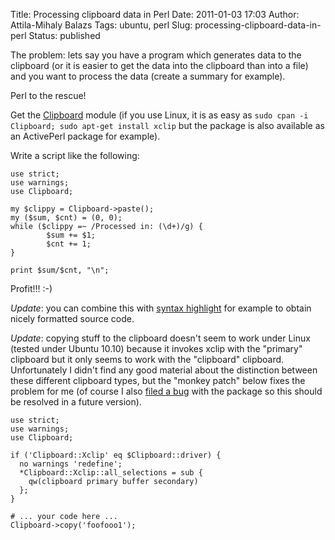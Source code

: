 Title: Processing clipboard data in Perl
Date: 2011-01-03 17:03
Author: Attila-Mihaly Balazs
Tags: ubuntu, perl
Slug: processing-clipboard-data-in-perl
Status: published

The problem: lets say you have a program which generates data to the
clipboard (or it is easier to get the data into the clipboard than into
a file) and you want to process the data (create a summary for example).

Perl to the rescue!

Get the
[Clipboard](http://search.cpan.org/~king/Clipboard-0.13/lib/Clipboard.pm)
module (if you use Linux, it is as easy as
`sudo cpan -i Clipboard; sudo apt-get install xclip` but the package is
also available as an ActivePerl package for example).

Write a script like the following:

    use strict;
    use warnings;
    use Clipboard;

    my $clippy = Clipboard->paste();
    my ($sum, $cnt) = (0, 0);
    while ($clippy =~ /Processed in: (\d+)/g) {
            $sum += $1;
            $cnt += 1;
    }

    print $sum/$cnt, "\n";

</code>

Profit!!! :-)

*Update*: you can combine this with [syntax
highlight](http://advent.rjbs.manxome.org/2010/2010-12-13.html) for
example to obtain nicely formatted source code.

*Update*: copying stuff to the clipboard doesn't seem to work under
Linux (tested under Ubuntu 10.10) because it invokes xclip with the
"primary" clipboard but it only seems to work with the "clipboard"
clipboard. Unfortunately I didn't find any good material about the
distinction between these different clipboard types, but the "monkey
patch" below fixes the problem for me (of course I also [filed a
bug](https://rt.cpan.org/Public/Bug/Display.html?id=65399) with the
package so this should be resolved in a future version).

    use strict;
    use warnings;
    use Clipboard;

    if ('Clipboard::Xclip' eq $Clipboard::driver) {
      no warnings 'redefine';
      *Clipboard::Xclip::all_selections = sub {  
        qw(clipboard primary buffer secondary)
      };
    }

    # ... your code here ...
    Clipboard->copy('foofooo1');
